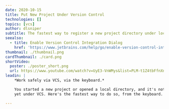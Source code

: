 ```yaml
---
date: 2020-10-15
title: Put New Project Under Version Control
technologies: []
topics: [vcs]
author: dlsniper
subtitle: The fastest way to register a new project directory under local version control.
seealso:
  - title: Enable Version Control Integration Dialog
    href: 'https://www.jetbrains.com/help/go/enable-version-control-integration-dialog.html#Enable_Version_Control_Integration_Dialog.xml'
thumbnail: ./thumbnail.png
cardThumbnail: ./card.png
shortVideo:
  poster: ./poster_short.png
  url: https://www.youtube.com/watch?v=UyE3-VnWMys&list=PLM-t1Z4tbFfnXnghmtk6WVz10_pivOw25&index=33&t=0s
leadin: |
    *Work safely via VCS, via the keyboard.*

    You started a new project or opened a local directory, and it's not
    yet under VCS. Here's the fastest way to do so, from the keyboard.

---
```

